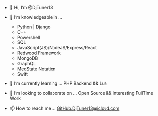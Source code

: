 - 👋 Hi, I’m @DjTuner13
- 👀 I’m knowledgeable in ...
  - Python | Django
  - C++
  - Powershell
  - SQL
  - JavaScript(JS)/NodeJS/Express/React
  - Redwood Framework
  - MongoDB
  - GraphQL
  - MedState Notation
  - Swift
    
- 🌱 I’m currently learning ... PHP Backend && Lua
- 💞️ I’m looking to collaborate on ... Open Source && interesting FullTime Work
- 📫 How to reach me ... GitHub.DjTuner13@icloud.com

<!---
DjTuner13/DjTuner13 is a ✨ special ✨ repository because its `README.md` (this file) appears on your GitHub profile.
You can click the Preview link to take a look at your changes.
--->

